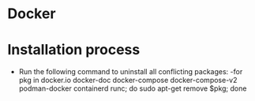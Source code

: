# Docker

# Installation process
* Run the following command to uninstall all conflicting packages:
  -for pkg in docker.io docker-doc docker-compose docker-compose-v2 podman-docker containerd runc; do sudo apt-get remove $pkg; done
